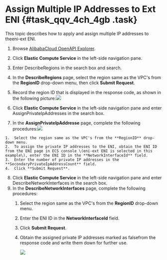 # Assign Multiple IP Addresses to Ext ENI {#task_qqv_4ch_4gb .task}

This topic describes how to apply and assign multiple IP addresses to theeni-ext ENI.

1.  Browse [AlibabaCloud OpenAPI Explorer](https://api.aliyun.com). 
2.  Click **Elastic Compute Service** in the left-side navigation pane. 
3.  Enter DescribeRegions in the search box and search. 
4.  In the **DescribeRegions** page, select the region same as the VPC's from the **RegionID** drop-down menu, then click **Submit Request**. 
5.   Record the region ID that is displayed in the response code, as shown in the following picture:![](http://static-aliyun-doc.oss-cn-hangzhou.aliyuncs.com/assets/img/119944/154857960338116_en-US.png)

 
6.  Click **Elastic Compute Service** in the left-side navigation pane and enter AssignPrivateIpAddresses in the search box. 
7.   In the **AssignPrivateIpAddresse** page, complete the following procedures:![](http://static-aliyun-doc.oss-cn-hangzhou.aliyuncs.com/assets/img/119944/154857960338119_en-US.png)

 
    1.  Select the region same as the VPC's from the **RegionID** drop-down menu.
    2.  To assign the private IP addresses to the ENI, obtain the ENI ID from the ENI page in ECS console \(eni-ext ENI is selected in this example\), enter the ENI ID in the **NetworkInterfaceId** field.
    3.  Enter the number of private IP addresses in the **SecondaryPrivateIpAddressCount** field.
    4.  Click **Submit Request**.
8.  Click **Elastic Compute Service** in the left-side navigation pane and enter DescribeNetworkInterfaces in the search box. 
9.  In the **DescribeNetworkInterfaces** page, complete the following procedures: 
    1.  Select the region same as the VPC's from the **RegionID** drop-down menu.
    2.  Enter the ENI ID in the **NetworkInterfaceId** field.
    3.  Click **Submit Request**.
    4.  Obtain the assigned private IP addresses marked as falsefrom the response code and write them down for further use.

        ![](http://static-aliyun-doc.oss-cn-hangzhou.aliyuncs.com/assets/img/83055/154857960335508_en-US.png)


